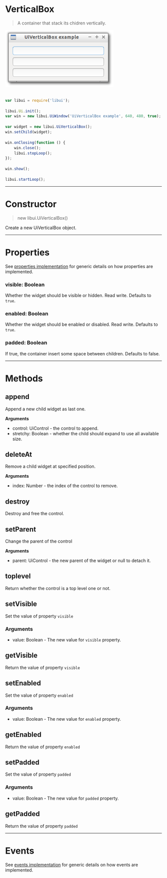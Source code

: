
# VerticalBox

> A container that stack its chidren vertically.

![UiVerticalBox example](media/UiVerticalBox.png)

```js

var libui = require('libui');

libui.Ui.init();
var win = new libui.UiWindow('UiVerticalBox example', 640, 480, true);

var widget = new libui.UiVerticalBox();
win.setChild(widget);

win.onClosing(function () {
	win.close();
	libui.stopLoop();
});

win.show();

libui.startLoop();

```

---

# Constructor

> new libui.UiVerticalBox()

Create a new UiVerticalBox object.

---

# Properties

See [properties implementation](properties.md) for generic details on how properties are implemented.


### visible: Boolean

Whether the widget should be visible or hidden. 
Read write.
Defaults to `true`.



### enabled: Boolean

Whether the widget should be enabled or disabled. 
Read write.
Defaults to `true`.



### padded: Boolean

If true, the container insert some space between children. 
Defaults to false.




---

# Methods


## append

Append a new child widget as last one.


**Arguments**

* control: UiControl - the control to append.
* stretchy: Boolean - whether the child should expand to use all available size.



## deleteAt

Remove a child widget at specified position.


**Arguments**

* index: Number - the index of the control to remove.



## destroy

Destroy and free the control.




## setParent

Change the parent of the control


**Arguments**

* parent: UiControl - the new parent of the widget or null to detach it.



## toplevel

Return whether the control is a top level one or not.




## setVisible

Set the value of property `visible`

### Arguments

* value: Boolean - The new value for `visible` property.

## getVisible

Return the value of property `visible`



## setEnabled

Set the value of property `enabled`

### Arguments

* value: Boolean - The new value for `enabled` property.

## getEnabled

Return the value of property `enabled`



## setPadded

Set the value of property `padded`

### Arguments

* value: Boolean - The new value for `padded` property.

## getPadded

Return the value of property `padded`



---

# Events

See [events implementation](events.md) for generic details on how events are implemented.



